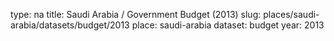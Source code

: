 type: na
title: Saudi Arabia / Government Budget (2013)
slug: places/saudi-arabia/datasets/budget/2013
place: saudi-arabia
dataset: budget
year: 2013
